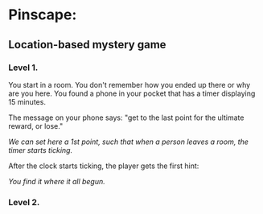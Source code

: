 # Pinscape:
## Location-based mystery game

### Level 1.

You start in a room. You don't remember how you ended up there or why are you here.
You found a phone in your pocket that has a timer displaying 15 minutes.

The message on your phone says: "get to the last point for the ultimate reward,
or lose."

*We can set here a 1st point, such that when a person leaves a room, the timer
starts ticking.*

After the clock starts ticking, the player gets the first hint:

*You find it where it all begun.*

### Level 2.
